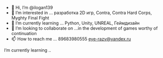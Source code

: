 - 👋 Hi, I’m @ilogan139
- 👀 I’m interested in ... разработка 2D игр, Contra, Contra Hard Corps, Myghty Final Fight
- 🌱 I’m currently learning ... Python, Unity, UNREAL, Геймдизайн
- 💞️ I’m looking to collaborate on ...in the development of games worthy of continuation
- 📫 How to reach me ... 89683980555 eye-razv@yandex.ru 

<!---
ilogan139/ilogan139 is a ✨ special ✨ repository because its `README.md` (this file) appears on your GitHub profile.
You can click the Preview link to take a look at your changes.
--->
I’m currently learning ..
